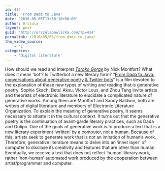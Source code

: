 ```yaml
---
id: 414
title: 'From Dada to Java'
date: '2016-05-05T13:58:10+00:00'
author: Urszula
layout: post
guid: 'http://urszulapawlicka.com/?p=414'
permalink: /2016/05/05/from-dada-to-java/
thm_video_source:
    - '1'
categories:
    - 'Digital literature'
---
```


How should we read and interpret *[Taroko Gorge](http://nickm.com/taroko_gorge/)* by Nick Montfort? What does it mean ‘bot’? Is Twitterbot a new literary form? “[From Dada to Java: conversations about generative poetry &amp; Twitter bots](https://vimeo.com/164973724)” is a film devoted to the explanation of these new types of writing and reading that is generative poetry. Sophie Skach, Betul Aksu, Victor Loux, and Zhou Tang invite artists and theorists of electronic literature to elucidate a complicated nature of generative works. Among them are Montfort and Sandy Baldwin, both are writers of digital literature and members of Electronic Literature Organization. To explain the meaning of generative poetry, it seems necessary to situate it in the cultural context. It turns out that the generative poetry is the continuation of avant-garde literary practices, such as Dada and Oulipo. One of the goals of generative work is to produce a text that is a new literary experiment ‘written’ by a computer, not a human. Because of this, artists seek to generate work that is not an imitation of human’s work. Therefore, generative literature means to delve into an ‘inner layer’ of computer to disclose its creativity and features that are other than human. Eventually, we receive a text that does not reflect ‘human’ literary work, rather ‘non-human’ automated work produced by the cooperation between artist/programmer and computer.